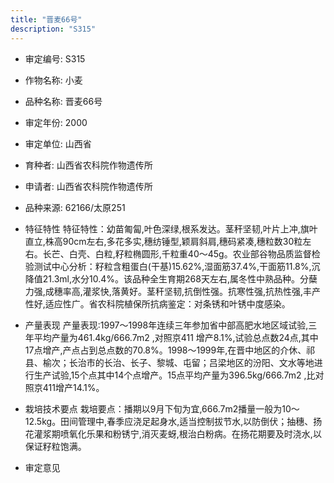 ```yaml
---
title: "晋麦66号"
description: "S315"
---
```

* 审定编号:  S315

*  作物名称:  小麦

*  品种名称:  晋麦66号

*  审定年份:  2000

*  审定单位:  山西省

* 育种者:  山西省农科院作物遗传所

*  申请者:  山西省农科院作物遗传所

*  品种来源:  62166/太原251

*  特征特性
特征特性：幼苗匍匐,叶色深绿,根系发达。茎秆坚韧,叶片上冲,旗叶直立,株高90cm左右,多花多实,穗纺锤型,颖肩斜肩,穗码紧凑,穗粒数30粒左右。长芒、白壳、白粒,籽粒椭圆形,千粒重40～45g。农业部谷物品质监督检验测试中心分析：籽粒含粗蛋白(干基)15.62%,湿面筋37.4%,干面筋11.8%,沉降值21.3ml,水分10.4%。该品种全生育期268天左右,属冬性中熟品种。分蘖力强,成穗率高,灌浆快,落黄好。茎秆坚韧,抗倒性强。抗寒性强,抗热性强,丰产性好,适应性广。省农科院植保所抗病鉴定：对条锈和叶锈中度感染。

*  产量表现
产量表现:1997～1998年连续三年参加省中部高肥水地区域试验,三年平均产量为461.4kg/666.7m2 ,对照京411  增产8.1%,试验总点数24点,其中17点增产,产点占到总点数的70.8%。1998～1999年,在晋中地区的介休、祁县、榆次；长治市的长治、长子、黎城、屯留；吕梁地区的汾阳、文水等地进行生产试验,15个点其中14个点增产。15点平均产量为396.5kg/666.7m2 ,比对照京411增产14.1%。

*  栽培技术要点
栽培要点：播期以9月下旬为宜,666.7m2播量一般为10～12.5kg。田间管理中,春季应浇足起身水,适当控制拔节水,以防倒伏；抽穗、扬花灌浆期喷氧化乐果和粉锈宁,消灭麦蚜,根治白粉病。在扬花期要及时浇水,以保证籽粒饱满。

*  审定意见


